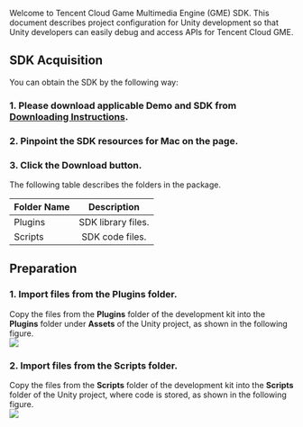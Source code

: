 ﻿Welcome to Tencent Cloud Game Multimedia Engine (GME) SDK. This document describes project configuration for Unity development so that Unity developers can easily debug and access APIs for Tencent Cloud GME.

## SDK Acquisition
You can obtain the SDK by the following way:

### 1. Please download applicable Demo and SDK from [Downloading Instructions](/document/product/607/18521).

### 2. Pinpoint the SDK resources for Mac on the page.

### 3. Click the **Download** button.


The following table describes the folders in the package.

|Folder Name       | Description           
| ------------- |:-------------:|
| Plugins    	|SDK library files.|
| Scripts      	|SDK code files.|


## Preparation
### 1. Import files from the **Plugins** folder.  
Copy the files from the **Plugins** folder of the development kit into the **Plugins** folder under **Assets** of the Unity project, as shown in the following figure.  
![](https://main.qcloudimg.com/raw/1221a25f62cedd3831cf2bb27bb1ea45.png)

### 2. Import files from the **Scripts** folder.  
Copy the files from the **Scripts** folder of the development kit into the **Scripts** folder of the Unity project, where code is stored, as shown in the following figure.  
![](https://main.qcloudimg.com/raw/c3b1ea97cddd5e94b61db405990e3845.png)
